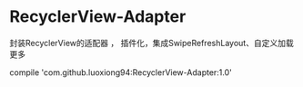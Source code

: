 # RecyclerView-Adapter
封装RecyclerView的适配器 ， 插件化，集成SwipeRefreshLayout、自定义加载更多

compile 'com.github.luoxiong94:RecyclerView-Adapter:1.0'
